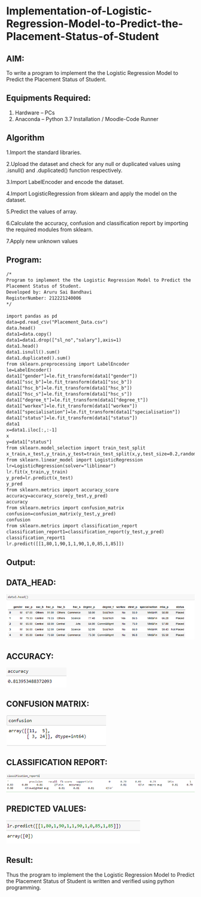 # Implementation-of-Logistic-Regression-Model-to-Predict-the-Placement-Status-of-Student

## AIM:
To write a program to implement the the Logistic Regression Model to Predict the Placement Status of Student.

## Equipments Required:
1. Hardware – PCs
2. Anaconda – Python 3.7 Installation / Moodle-Code Runner

## Algorithm
1.Import the standard libraries.

2.Upload the dataset and check for any null or duplicated values using .isnull() and .duplicated() function respectively.

3.Import LabelEncoder and encode the dataset.

4.Import LogisticRegression from sklearn and apply the model on the dataset.

5.Predict the values of array.

6.Calculate the accuracy, confusion and classification report by importing the required modules from sklearn.

7.Apply new unknown values

## Program:
```
/*
Program to implement the the Logistic Regression Model to Predict the Placement Status of Student.
Developed by: Aruru Sai Bandhavi
RegisterNumber: 212221240006
*/

import pandas as pd
data=pd.read_csv("Placement_Data.csv")
data.head()
data1=data.copy() 
data1=data1.drop(["sl_no","salary"],axis=1) 
data1.head() 
data1.isnull().sum() 
data1.duplicated().sum()
from sklearn.preprocessing import LabelEncoder
le=LabelEncoder() 
data1["gender"]=le.fit_transform(data1["gender"]) 
data1["ssc_b"]=le.fit_transform(data1["ssc_b"]) 
data1["hsc_b"]=le.fit_transform(data1["hsc_b"])
data1["hsc_s"]=le.fit_transform(data1["hsc_s"])
data1["degree_t"]=le.fit_transform(data1["degree_t"])
data1["workex"]=le.fit_transform(data1["workex"])
data1["specialisation"]=le.fit_transform(data1["specialisation"])
data1["status"]=le.fit_transform(data1["status"])
data1
x=data1.iloc[:,:-1] 
x   
y=data1["status"]
from sklearn.model_selection import train_test_split
x_train,x_test,y_train,y_test=train_test_split(x,y,test_size=0.2,random_state=0)
from sklearn.linear_model import LogisticRegression
lr=LogisticRegression(solver="liblinear")
lr.fit(x_train,y_train)
y_pred=lr.predict(x_test) 
y_pred
from sklearn.metrics import accuracy_score 
accuracy=accuracy_score(y_test,y_pred) 
accuracy
from sklearn.metrics import confusion_matrix
confusion=confusion_matrix(y_test,y_pred)
confusion
from sklearn.metrics import classification_report
classification_report1=classification_report(y_test,y_pred)
classification_report1
lr.predict([[1,80,1,90,1,1,90,1,0,85,1,85]])
```

## Output:
## DATA_HEAD:
![the Logistic Regression Model to Predict the Placement Status of Student](https://github.com/Saibandhavi75/Implementation-of-Logistic-Regression-Model-to-Predict-the-Placement-Status-of-Student/blob/main/ml%20otp1.png?raw=true)

## ACCURACY:
![output](https://github.com/Saibandhavi75/Implementation-of-Logistic-Regression-Model-to-Predict-the-Placement-Status-of-Student/blob/main/ml%20otp2.png?raw=true)

## CONFUSION MATRIX:
![output](https://github.com/Saibandhavi75/Implementation-of-Logistic-Regression-Model-to-Predict-the-Placement-Status-of-Student/blob/main/ml%20OTP3%20N.png?raw=true)

## CLASSIFICATION REPORT:
![output](https://github.com/Saibandhavi75/Implementation-of-Logistic-Regression-Model-to-Predict-the-Placement-Status-of-Student/blob/main/ml%20otp4.png?raw=true)

## PREDICTED VALUES:
![output](https://github.com/Saibandhavi75/Implementation-of-Logistic-Regression-Model-to-Predict-the-Placement-Status-of-Student/blob/main/ml%20otp5.png?raw=true)
## Result:
Thus the program to implement the the Logistic Regression Model to Predict the Placement Status of Student is written and verified using python programming.
